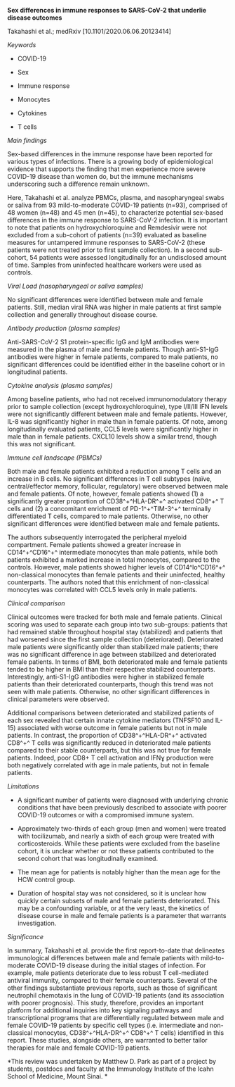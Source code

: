 **Sex differences in immune responses to SARS-CoV-2 that underlie
disease outcomes**

Takahashi et al.; medRxiv \[10.1101/2020.06.06.20123414\]

*Keywords*

-   COVID-19

-   Sex

-   Immune response

-   Monocytes

-   Cytokines

-   T cells

*Main findings*

Sex-based differences in the immune response have been reported for
various types of infections. There is a growing body of epidemiological
evidence that supports the finding that men experience more severe
COVID-19 disease than women do, but the immune mechanisms underscoring
such a difference remain unknown.

Here, Takahashi et al. analyze PBMCs, plasma, and nasopharyngeal swabs
or saliva from 93 mild-to-moderate COVID-19 patients (n=93), comprised
of 48 women (n=48) and 45 men (n=45), to characterize potential
sex-based differences in the immune response to SARS-CoV-2 infection. It
is important to note that patients on hydroxychloroquine and Remdesivir
were not excluded from a sub-cohort of patients (n=39) evaluated as
baseline measures for untampered immune responses to SARS-CoV-2 (these
patients were not treated prior to first sample collection). In a second
sub-cohort, 54 patients were assessed longitudinally for an undisclosed
amount of time. Samples from uninfected healthcare workers were used as
controls.

*Viral Load (nasopharyngeal or saliva samples)*

No significant differences were identified between male and female
patients. Still, median viral RNA was higher in male patients at first
sample collection and generally throughout disease course.

*Antibody production (plasma samples)*

Anti-SARS-CoV-2 S1 protein-specific IgG and IgM antibodies were measured
in the plasma of male and female patients. Though anti-S1-IgG antibodies
were higher in female patients, compared to male patients, no
significant differences could be identified either in the baseline
cohort or in longitudinal patients.

*Cytokine analysis* *(plasma samples)*

Among baseline patients, who had not received immunomodulatory therapy
prior to sample collection (except hydroxychloroquine), type I/II/III
IFN levels were not significantly different between male and female
patients. However, IL-8 was significantly higher in male than in female
patients. Of note, among longitudinally evaluated patients, CCL5 levels
were significantly higher in male than in female patients. CXCL10 levels
show a similar trend, though this was not significant.

*Immune cell landscape (PBMCs)*

Both male and female patients exhibited a reduction among T cells and an
increase in B cells. No significant differences in T cell subtypes
(naïve, central/effector memory, follicular, regulatory) were observed
between male and female patients. Of note, however, female patients
showed (1) a significantly greater proportion of CD38^+^HLA-DR^+^
activated CD8^+^ T cells and (2) a concomitant enrichment of
PD-1^+^TIM-3^+^ terminally differentiated T cells, compared to male
patients. Otherwise, no other significant differences were identified
between male and female patients.

The authors subsequently interrogated the peripheral myeloid
compartment. Female patients showed a greater increase in CD14^+^CD16^+^
intermediate monocytes than male patients, while both patients exhibited
a marked increase in total monocytes, compared to the controls. However,
male patients showed higher levels of CD14^lo^CD16^+^ non-classical
monocytes than female patients and their uninfected, healthy
counterparts. The authors noted that this enrichment of non-classical
monocytes was correlated with CCL5 levels only in male patients.

*Clinical comparison*

Clinical outcomes were tracked for both male and female patients.
Clinical scoring was used to separate each group into two sub-groups:
patients that had remained stable throughout hospital stay (stabilized)
and patients that had worsened since the first sample collection
(deteriorated). Deteriorated male patients were significantly older than
stabilized male patients; there was no significant difference in age
between stabilized and deteriorated female patients. In terms of BMI,
both deteriorated male and female patients tended to be higher in BMI
than their respective stabilized counterparts. Interestingly,
anti-S1-IgG antibodies were higher in stabilized female patients than
their deteriorated counterparts, though this trend was not seen with
male patients. Otherwise, no other significant differences in clinical
parameters were observed.

Additional comparisons between deteriorated and stabilized patients of
each sex revealed that certain innate cytokine mediators (TNFSF10 and
IL-15) associated with worse outcome in female patients but not in male
patients. In contrast, the proportion of CD38^+^HLA-DR^+^ activated
CD8^+^ T cells was significantly reduced in deteriorated male patients
compared to their stable counterparts, but this was not true for female
patients. Indeed, poor CD8+ T cell activation and IFNɣ production were
both negatively correlated with age in male patients, but not in female
patients.

*Limitations*

-   A significant number of patients were diagnosed with underlying
    chronic conditions that have been previously described to associate
    with poorer COVID-19 outcomes or with a compromised immune system.

-   Approximately two-thirds of each group (men and women) were treated
    with tocilizumab, and nearly a sixth of each group were treated with
    corticosteroids. While these patients were excluded from the
    baseline cohort, it is unclear whether or not these patients
    contributed to the second cohort that was longitudinally examined.

-   The mean age for patients is notably higher than the mean age for
    the HCW control group.

-   Duration of hospital stay was not considered, so it is unclear how
    quickly certain subsets of male and female patients deteriorated.
    This may be a confounding variable, or at the very least, the
    kinetics of disease course in male and female patients is a
    parameter that warrants investigation.

*Significance*

In summary, Takahashi et al. provide the first report-to-date that
delineates immunological differences between male and female patients
with mild-to-moderate COVID-19 disease during the initial stages of
infection. For example, male patients deteriorate due to less robust T
cell-mediated antiviral immunity, compared to their female counterparts.
Several of the other findings substantiate previous reports, such as
those of significant neutrophil chemotaxis in the lung of COVID-19
patients (and its association with poorer prognosis). This study,
therefore, provides an important platform for additional inquiries into
key signaling pathways and transcriptional programs that are
differentially regulated between male and female COVID-19 patients by
specific cell types (i.e. intermediate and non-classical monocytes,
CD38^+^HLA-DR^+^ CD8^+^ T cells) identified in this report. These
studies, alongside others, are warranted to better tailor therapies for
male and female COVID-19 patients.

*This review was undertaken by Matthew D. Park as part of a project by
students, postdocs and faculty at the Immunology Institute of the Icahn
School of Medicine, Mount Sinai. *
